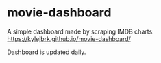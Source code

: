 # movie-dashboard
A simple dashboard made by scraping IMDB charts: https://kylejbrk.github.io/movie-dashboard/

Dashboard is updated daily.

